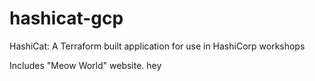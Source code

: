 # hashicat-gcp
HashiCat: A Terraform built application for use in HashiCorp workshops

Includes "Meow World" website.
hey